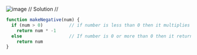 ![image](https://github.com/user-attachments/assets/66f57b90-b86c-46f6-bace-274c65ea7167)
// Solution //
```javascript
function makeNegative(num) {
  if (num > 0)          // if number is less than 0 then it multiplies it with -1
    return num * -1
  else                  // If number is 0 or more than 0 then it return the number as it is
    return num
}
```
